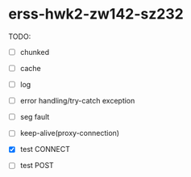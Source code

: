 # erss-hwk2-zw142-sz232

TODO:


- [ ] chunked
- [ ] cache
- [ ] log
- [ ] error handling/try-catch exception
- [ ] seg fault
- [ ] keep-alive(proxy-connection)
- [X] test CONNECT
- [ ] test POST


